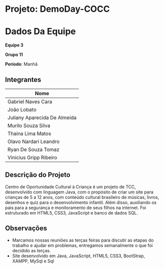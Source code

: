 # Projeto: DemoDay-COCC

# Dados Da Equipe
**Equipe 3**

**Grupo 11**

**Período**: Manhã


## Integrantes

|  Nome
| ---------------------------
| Gabriel Naves Cara 
| João Lobato 
| Juliany Aparecida De Almeida
| Murilo Souza Silva
| Thaina Lima Matos
| Olavo Nardari Leandro
| Ryan De Souza Tomaz
| Vinicius Gripp Ribeiro



## Descrição do Projeto

Centro de Oportunidade Cultural à Criança é um projeto de TCC, desenvolvido com linguagem Java, com o propósito de criar um site para crianças de 5 a 12 anos, com conteúdo cultural brasileiro de músicas, livros, desenhos e quiz para o desenvolvimento infantil. Além disso, auxiliando os pais para a segurança e monitoramento de seus filhos na internet. Foi estruturado em HTML5, CSS3, JavaScript e banco de dados SQL.

## Observações

- Marcamos nossas reuniões as terças feiras para discutir as etapas do trabalho e ajudar em problemas, entregamos semanalmente o que foi decidido as terças.
- Site desenvolvido em Java, JavaScript, HTML5, CSS3, BootStrap, XAMPP, MySql e Sql
